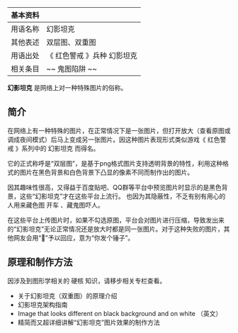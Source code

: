 |  **基本资料**  ||
|---|---|
|用语名称  |  幻影坦克   |
|其他表述  |  双层图、双重图   |
|用语出处  |  《  红色警戒  》兵种  幻影坦克   |
|相关条目  |  ~~ 鬼图陷阱  ~~  |
  
**幻影坦克** 是网络上对一种特殊图片的俗称。

##  简介

在网络上有一种特殊的图片，在正常情况下是一张图片，但打开放大（查看原图或调成夜间模式）后马上变成另一张图片。因这种图片表现形式类似游戏《  红色警戒
》系列中的  幻影坦克  而得名。

它的正式称呼是“双层图”，是基于png格式图片支持透明背景的特性，利用这种格式的图片在黑色背景和白色背景下凸显的像素不同而制作出的图片。

因其趣味性很高，又得益于百度贴吧、QQ群等平台中预览图片时显示的是黑色背景，这些“幻影坦克”才在这些平台上流行。
也因为其隐蔽性，不乏有别有用心的人用来藏色图  开车  、藏鬼图吓人。

在这些平台上传图片时，如果不勾选原图，平台会对图片进行压缩，导致发出来的“幻影坦克”无论正常情况还是放大时都是同一张图片。对于这种失败的图片，其他网友会用“🔨”予以回应，意为“你发个锤子”。

##  原理和制作方法

因涉及到图形学相关的  硬核  知识，请移步相关专栏查看。

  * 关于幻影坦克（双重图）的原理介绍 
  * 幻影坦克架构指南 
  * Image that looks different on black background and on white  （英文） 
  * 精简而又超详细讲解“幻影坦克”图片效果的制作方法 
